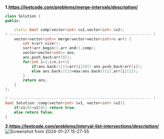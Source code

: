 **1.https://leetcode.com/problems/merge-intervals/description/**

```cpp
class Solution {
public:

    static bool comp(vector<int> &v1,vector<int> &v2);
! ---------------------------------------------------------------- !
    vector<vector<int>> merge(vector<vector<int>>& arr) {
        int n=arr.size();
        sort(arr.begin(),arr.end(),comp);
        vector<vector<int>> ans;
        ans.push_back(arr[0]);
        for(int i=1;i<n;i++){
            if(ans.back()[1]<arr[i][0]) ans.push_back(arr[i]);
            else ans.back()[1]=max(ans.back()[1],arr[i][1]);
        }
        return ans;
    }
};

! ---------------------------------------------------------------- !
bool Solution::comp(vector<int> &v1, vector<int> &v2){
    if(v1[0]<v2[0]) return true;
    else return false;
}
```
**2.https://leetcode.com/problems/interval-list-intersections/description/**
![Screenshot from 2024-01-27 15-27-55](https://github.com/PranabNandy/Leetcode-Patterns/assets/34576104/75cbbcc8-7f27-4a0e-8db0-ffc281ab44f1)
